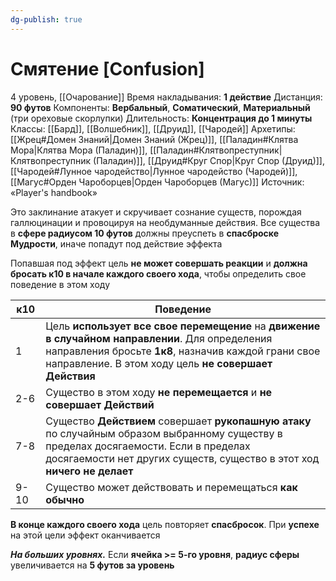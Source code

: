 ```yaml
---
dg-publish: true
---
```

# Смятение [Confusion]
4 уровень, [[Очарование]]
Время накладывания: **1 действие**
Дистанция: **90 футов**
Компоненты: **Вербальный**, **Соматический**, **Материальный** (три ореховые скорлупки)
Длительность: **Концентрация до 1 минуты**
Классы: [[Бард]], [[Волшебник]], [[Друид]], [[Чародей]]
Архетипы: [[Жрец#Домен Знаний|Домен Знаний (Жрец)]], [[Паладин#Клятва Мора|Клятва Мора (Паладин)]], [[Паладин#Клятвопреступник|Клятвопреступник (Паладин)]], [[Друид#Круг Спор|Круг Спор (Друид)]], [[Чародей#Лунное чародейство|Лунное чародейство (Чародей)]], [[Магус#Орден Чароборцев|Орден Чароборцев (Магус)]]
Источник: «Player's handbook»

Это заклинание атакует и скручивает сознание существ, порождая галлюцинации и провоцируя на необдуманные действия. Все существа в **сфере радиусом 10 футов** должны преуспеть в **спасброске Мудрости**, иначе попадут под действие эффекта

Попавшая под эффект цель **не может совершать реакции** и **должна бросать к10 в начале каждого своего хода**, чтобы определить свое поведение в этом ходу

| к10  | Поведение                                                                                                                                                                                                         |
| ---- | ----------------------------------------------------------------------------------------------------------------------------------------------------------------------------------------------------------------- |
| 1    | Цель **использует все свое перемещение** на **движение в случайном направлении**. Для определения направления бросьте **1к8**, назначив каждой грани свое направление. В этом ходу цель **не совершает Действия** |
| 2-6  | Существо в этом ходу **не перемещается** и **не совершает Действий**                                                                                                                                              |
| 7-8  | Существо **Действием** совершает **рукопашную атаку** по случайным образом выбранному существу в пределах досягаемости. Если в пределах досягаемости нет других существ, существо в этот ход **ничего не делает** |
| 9-10 | Существо может действовать и перемещаться **как обычно**                                                                                                                                                          |
**В конце каждого своего хода** цель повторяет **спасбросок**. При **успехе** на этой цели эффект оканчивается

**_На больших уровнях._** Если **ячейка >= 5-го уровня**, **радиус сферы** увеличивается на **5 футов за уровень**